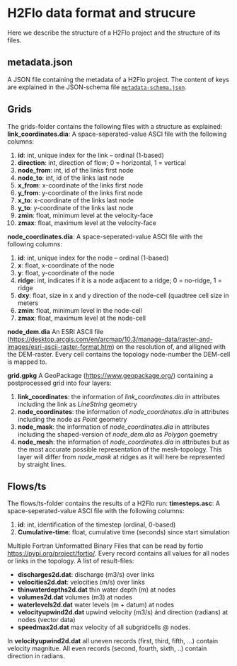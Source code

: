 # H2Flo data format and strucure
Here we describe the structure of a H2Flo project and the structure of its files.

## metadata.json
A JSON file containing the metadata of a H2Flo project. The content of keys are explained in the JSON-schema file [`metadata-schema.json`](../json-schemas/metadata-schema.json).

## Grids
The grids-folder contains the following files with a structure as explained:
**link_coordinates.dia**: A space-seperated-value ASCI file with the following columns:
 1. **id**: int, unique index for the link – ordinal (1-based)
 2. **direction**: int, direction of flow; 0 = horizontal, 1 = vertical
 3. **node_from**: int, id of the links first node
 4. **node_to**: int, id of the links last node
 5. **x_from**: x-coordinate of the links first node
 6. **y_from**: y-coordinate of the links first node
 7. **x_to**: x-coordinate of the links last node
 8. **y_to**: y-coordinate of the links last node
 9. **zmin**: float, minimum level at the velocity-face
 10. **zmax**: float, maximum level at the velocity-face

**node_coordinates.dia**: A space-seperated-value ASCI file with the following columns:
 1. **id**: int, unique index for the node – ordinal (1-based)
 2. **x**: float, x-coordinate of the node
 3. **y**: float, y-coordinate of the node
 4. **ridge**: int, indicates if it is a node adjacent to a ridge; 0 = no-ridge, 1 = ridge
 5. **dxy**: float, size in x and y direction of the node-cell (quadtree cell size in meters
 6. **zmin**: float, minimum level in the node-cell
 7. **zmax**: float, maximum level at the node-cell

**node_dem.dia** An ESRI ASCII file (https://desktop.arcgis.com/en/arcmap/10.3/manage-data/raster-and-images/esri-ascii-raster-format.htm) on the resolution of, and alligned with the DEM-raster.
Every cell contains the topology node-number the DEM-cell is mapped to.

**grid.gpkg** A GeoPackage (https://www.geopackage.org/) containing a postprocessed grid into four layers:
 1. **link_coordinates**: the information of *link_coordinates.dia* in attributes including the link as *LineString* geometry
 2. **node_coordinates**: the information of *node_coordinates.dia* in attributes including the node as *Point* geometry
 3. **node_mask**: the information of *node_coordinates.dia* in attributes including the shaped-version of *node_dem.dia* as *Polygon* goemetry
 4. **node_mesh**: the information of *node_coordinates.dia* in attributes but as the most accurate possible representation of the mesh-topology. This layer will differ from *node_mask* at ridges as it will here be represented by straight lines.

## Flows/ts
The flows/ts-folder contains the results of a H2Flo run:
**timesteps.asc**: A space-seperated-value ASCI file with the following columns:
 1. **id**: int, identification of the timestep (ordinal, 0-based)
 2. **Cumulative-time**: float, cumulative time (seconds) since start simulation

Multiple Fortran Unformatted Binary Files that can be read by fortio https://pypi.org/project/fortio/. Every record contains all values for all nodes or links in the topology. A list of result-files:
* **discharges2d.dat**: discharge (m3/s) over links
* **velocities2d.dat**: velocities (m/s) over links
* **thinwaterdepths2d.dat** thin water depth (m) at nodes
* **volumes2d.dat** volumes (m3) at nodes
* **waterlevels2d.dat** water levels (m + datum) at nodes
* **velocityupwind2d.dat** upwind velocity (m3/s) ánd direction (radians) at nodes (vector data)
* **speedmax2d.dat** max velocity of all subgridcells @ nodes.

In **velocityupwind2d.dat** all uneven records (first, third, fifth, ...) contain velocity magnitue. All even records (second, fourth, sixth, ..) contain direction in radians.